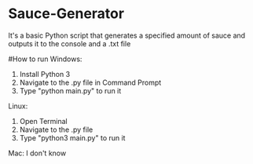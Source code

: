 # Sauce-Generator
It's a basic Python script that generates a specified amount of sauce and outputs it to the console and a .txt file

#How to run
Windows:
1. Install Python 3
2. Navigate to the .py file in Command Prompt
3. Type "python main.py" to run it

Linux:
1. Open Terminal
2. Navigate to the .py file
3. Type "python3 main.py" to run it

Mac:
I don't know
